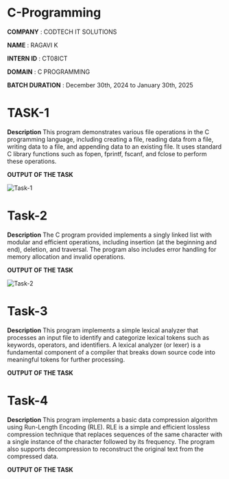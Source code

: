 # C-Programming

**COMPANY**        : CODTECH IT SOLUTIONS

**NAME**           : RAGAVI K

**INTERN ID**      : CT08ICT

**DOMAIN**         : C PROGRAMMING

**BATCH DURATION** : December 30th, 2024 to January 30th, 2025

# TASK-1
**Description**
This program demonstrates various file operations in the C programming language, including creating a file, reading data from a file, writing data to a file, and appending data to an existing file. It uses standard C library functions such as fopen, fprintf, fscanf, and fclose to perform these operations.

**OUTPUT OF THE TASK**

![Task-1](https://github.com/user-attachments/assets/e155e6c1-b446-482e-b775-a246a70d39fc)

# Task-2
**Description**
The C program provided implements a singly linked list with modular and efficient operations, including insertion (at the beginning and end), deletion, and traversal. The program also includes error handling for memory allocation and invalid operations.

**OUTPUT OF THE TASK**

![Task-2](https://github.com/user-attachments/assets/ebfe9c38-ac8d-45b3-9078-b78a3cb0881e)


# Task-3
**Description**
This program implements a simple lexical analyzer that processes an input file to identify and categorize lexical tokens such as keywords, operators, and identifiers. A lexical analyzer (or lexer) is a fundamental component of a compiler that breaks down source code into meaningful tokens for further processing.

**OUTPUT OF THE TASK**



# Task-4
**Description**
This program implements a basic data compression algorithm using Run-Length Encoding (RLE). RLE is a simple and efficient lossless compression technique that replaces sequences of the same character with a single instance of the character followed by its frequency. The program also supports decompression to reconstruct the original text from the compressed data.

**OUTPUT OF THE TASK**
